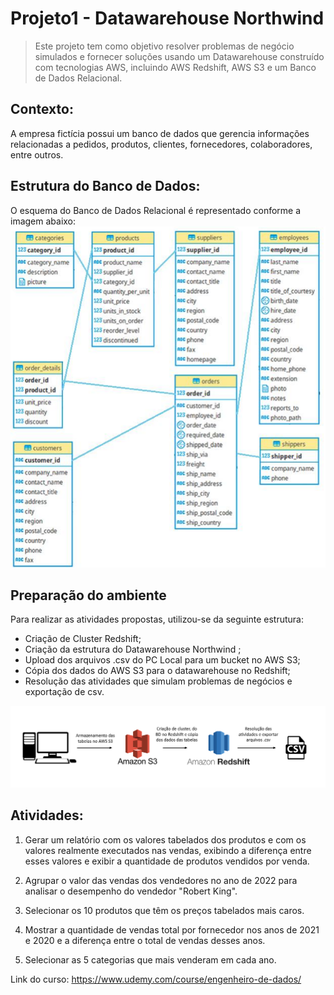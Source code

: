 # Projeto1 - Datawarehouse Northwind

>Este projeto tem como objetivo resolver problemas de negócio simulados e fornecer soluções usando um Datawarehouse construído com tecnologias AWS, incluindo AWS Redshift, AWS S3 e um Banco de Dados Relacional.

## Contexto: 

A empresa fictícia possui um banco de dados que gerencia informações relacionadas a pedidos, produtos, clientes, fornecedores, colaboradores, entre outros.

## Estrutura do Banco de Dados:
O esquema do Banco de Dados Relacional é representado conforme a imagem abaixo:
![esquema](diagrama.png)
<!-- colocar screenshoot do seu projeto -->

## Preparação do ambiente

Para realizar as atividades propostas, utilizou-se da seguinte estrutura:
 
* Criação de Cluster Redshift;
* Criação da estrutura do Datawarehouse Northwind ;
* Upload dos arquivos .csv do PC Local para um bucket no AWS S3;
* Cópia dos dados do AWS S3 para o datawarehouse no Redshift;
* Resolução das atividades que simulam problemas de negócios e exportação de csv.

![esquema](diagrama_projeto.png)

## Atividades: 
 1. Gerar um relatório com os valores tabelados dos produtos e com os valores realmente executados nas vendas, exibindo a diferença entre esses valores e exibir a quantidade de produtos vendidos por venda.    

 2. Agrupar o valor das vendas dos vendedores no ano de 2022 para analisar o desempenho do vendedor "Robert King".

 3. Selecionar os 10 produtos que têm os preços tabelados mais caros.

4. Mostrar a quantidade de vendas total por fornecedor nos anos de 2021 e 2020 e a diferença entre o total de vendas desses anos.

5. Selecionar as 5 categorias que mais venderam em cada ano.


Link do curso: <https://www.udemy.com/course/engenheiro-de-dados/>
